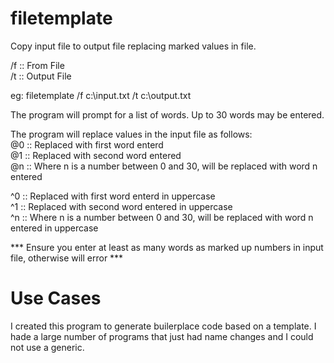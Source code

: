 # filetemplate

Copy input file to output file replacing marked values in file.

/f :: From File  
/t :: Output File  
  
eg: filetemplate /f c:\input.txt /t c:\output.txt  
  
The program will prompt for a list of words. Up to 30 words may be entered.  
  
The program will replace values in the input file as follows:  
@0 :: Replaced with first word enterd  
@1 :: Replaced with second word entered  
@n :: Where n is a number between 0 and 30, will be replaced with word n entered  
  
^0 :: Replaced with first word enterd in uppercase  
^1 :: Replaced with second word entered in uppercase  
^n :: Where n is a number between 0 and 30, will be replaced with word n entered in uppercase  

*** Ensure you enter at least as many words as marked up numbers in input file, otherwise will error ***
  
Use Cases  
=========  
  
I created this program to generate builerplace code based on a template.  I hade a large number of programs that just had name changes and I could not use a generic.  

